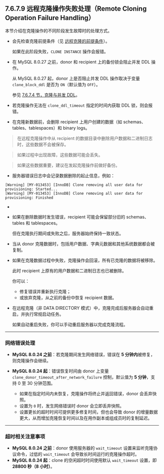 

## **7.6.7.9 远程克隆操作失败处理（Remote Cloning Operation Failure Handling）**





本节介绍在克隆操作的不同阶段发生故障时的处理方式。



- 会先检查克隆前提条件（见 [远程克隆的前提条件](#remote-cloning-prerequisites)）。

  如果在此阶段失败，`CLONE INSTANCE` 操作会报错。

- 在 MySQL 8.0.27 之前，donor 和 recipient 上的备份锁会阻止并发 DDL 操作。

  从 MySQL 8.0.27 起，donor 上是否阻止并发 DDL 操作取决于变量 `clone_block_ddl` 是否为 `ON`（默认值为 `OFF`）。

  参见 [7.6.7.4 节，克隆与并发 DDL](#7-6-7-4-cloning-and-concurrent-ddl)。

- 若克隆操作无法在 `clone_ddl_timeout` 指定的时间内获取 DDL 锁，则会报错。

- 在克隆新数据前，会删除 recipient 上用户创建的数据（如 schemas、tables、tablespaces）和 binary logs。





> 在远程克隆操作中从 recipient 的数据目录中删除用户数据和二进制日志时，这些数据不会被保存。

> 如果过程中出现故障，这些数据可能会丢失。

> 如果这些数据重要，建议在发起克隆操作前做好备份。





- 服务器错误日志中会记录数据删除的起止信息，例如：



```
[Warning] [MY-013453] [InnoDB] Clone removing all user data for provisioning: Started...
[Warning] [MY-013453] [InnoDB] Clone removing all user data for provisioning: Finished
```



- 

- 如果在删除数据时发生错误，recipient 可能会保留部分旧的 schemas、tables 和 tablespaces。

  但在克隆执行期间或失败之后，服务器始终保持一致状态。

- 当从 donor 克隆数据时，包括用户数据、字典元数据和其他系统数据都会被复制。

- 如果在克隆数据过程中失败，克隆操作会回滚，所有已克隆的数据将被移除。

  此时 recipient 上原有的用户数据和二进制日志也已被删除。

  你可以：

  

  - 修复错误并重新执行克隆；
  - 或放弃克隆，从之前的备份中恢复 recipient 数据。

  

- 在远程克隆（非 DATA DIRECTORY 模式）中，克隆完成后服务器会自动重启，并执行常规启动任务。

  如果自动重启失败，你可以手动重启服务器以完成克隆流程。





------





### **网络错误处理**





- **MySQL 8.0.24 之前**：若克隆期间发生网络错误，错误在 **5 分钟内**被修复，则克隆操作会继续。

- **MySQL 8.0.24 起**：错误恢复时间由 donor 上变量 `clone_donor_timeout_after_network_failure` 控制，默认值为 **5 分钟**，支持 0 至 30 分钟范围。

  

  - 如果在指定时间内未恢复，克隆操作将终止并返回错误，donor 会丢弃快照。
  - 设置为 `0` 时，发生网络错误时 donor 会立即丢弃快照。
  - 设置更长的超时时间可提供更多修复时间，但也会导致 donor 的增量数据更大，从而增加克隆恢复时间以及在用作副本或组成员时的复制延迟。

  





------





### **超时相关注意事项**





- **MySQL 8.0.24 之前**：donor 使用服务器的 `wait_timeout` 设置来监听克隆协议命令，过低的 `wait_timeout` 会导致长时间运行的克隆操作超时。
- **MySQL 8.0.24 起**：clone 的空闲超时时间使用默认 `wait_timeout` 设置，即 **28800 秒（8 小时）**。